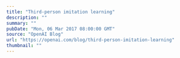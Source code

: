 ```yaml
---
title: "Third-person imitation learning"
description: ""
summary: ""
pubDate: "Mon, 06 Mar 2017 08:00:00 GMT"
source: "OpenAI Blog"
url: "https://openai.com/blog/third-person-imitation-learning"
thumbnail: ""
---
```


